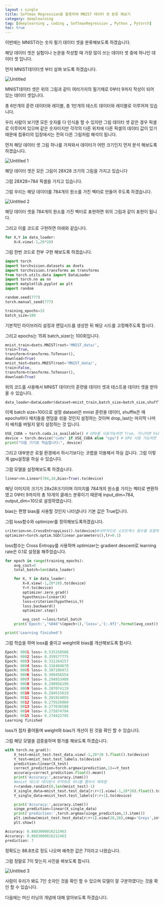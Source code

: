 ```yaml
---
layout : single
title: Softmax Regression을 활용하여 MNIST 데이터 셋 분류 해보기
category: deeplearning
tag: [deeplearning , coding , SoftmaxRegression , Python , Pytorch]
toc: true
---
```


이번에는 MNIST라는 숫자 필기 데이터 셋을 분류해보도록 하겠습니다.

해당 데이터 셋은 실험이나 논문을 작성할 때 가장 많이 쓰는 데이터 셋 중에 하나인 데이터 셋 입니다.

먼저 MNIST데이터셋 부터 살펴 보도록 하겠습니다.

![Untitled](https://github.com/jusunglee-ai/jusunglee-ai.github.io/assets/125032849/c13b7f13-3cec-4b71-9c59-4052efd6e2eb)

MNIST데이터 셋은 위의 그림과 같이 여러가지의 필기채로 0부터 9까지 작성이 되어 있는 데이터 셋입니다.

총 6만개의 훈련 데이터와 레이블, 총 1만개의 테스트 데이터와 레이블로 이루어져 있습니다.

우리 사람이 보기엔 모든 숫자를 다 인식을 할 수 있지만 그림 데이터 셋 같은 경우 픽셀로 이루어져 있으며 같은 숫자이지만 각각의 다른 위치에 다른 픽셀의 데이터 값이 있기 때문에 컴퓨터의 입장에서는 전혀 다른 그림처럼 해석이 됩니다.

먼저 해당 데이터 셋 그림 하나를 가져와서 데이터가 어떤 크기인지 먼저 분석 해보도록 하겠습니다.

![Untitled 1](https://github.com/jusunglee-ai/jusunglee-ai.github.io/assets/125032849/b9e32e9e-6dd3-4987-bc9e-177a653bd34a)

해당 데이터 셋은 모든 그림이 28X28 크기의 그림을 가지고 있습니다

그럼 28X28=784 픽셀을 가지고 있습니다.

그럼 우리는 해당 데이터를  784개의 원소를 가진 벡터로 만들어 주도록 하겠습니다.

![Untitled 2](https://github.com/jusunglee-ai/jusunglee-ai.github.io/assets/125032849/1b972e23-2db3-4457-9acf-903b35347c64)

해당 데이터 셋을 784개의 원소를 가진 벡터로 표현하면 위의 그림과 같이 표현이 됩니다.

그리고 이를 코드로 구현하면 아래와 같습니다.

```python
for X,Y in data_loader:
	X=X.view(-1,28*28)
```

그럼 한번 코드로 전부 구현 해보도록 하겠습니다.

```python
import torch 
import torchvision.datasets as dsets
import torchvision.transforms as transforms
from torch.utils.data import DataLoader
import torch.nn as nn
import matplotlib.pyplot as plt
import random

random.seed(777)
torch.manual_seed(777)

training_epochs=15
batch_size=100
```

기본적인 라이브러리 설정과 랜덤시드를 생성한 뒤 해당 시드를 고정해주도록 합시다.

그리고 epochs는 15회 batch_sizer는 100회입니다.

```python
mnist_train=dsets.MNIST(root='MNIST_data/',
train=True,
transform=transforms.ToTensor(),
download=True)
mnist_test=dsets.MNIST(root='MNIST_data/',
train=False,
transform=transforms.ToTensor(),
download=True)
```

위의 코드를 사용해서 MNIST 데이터의 훈련용 데이터 셋과 테스트용 데이터 셋을 받아 올 수 있습니다.

```python
data_loader=DataLoader(dataset=mnist_train,batch_size=batch_size,shuffle=True,drop_last=True)
```

이제 batch size=100으로 설정 dataset은 mnist 훈련용 데이터, shuffle은 매 epochs마다 매치들을 랜덤을 섞을 것인지 설정하는 것이며 drop_last는 마지막 나머지 배치를 버릴지 말지 설정하는 것 입니다.

```python
USE_CUDA = torch.cuda.is_available() # GPU를 사용가능하면 True, 아니라면 False를 리턴
device = torch.device("cuda" if USE_CUDA else "cpu") # GPU 사용 가능하면 사용하고 아니면 CPU 사용
print("다음 기기로 학습합니다:", device)
```

그리고 대부분은 로컬 환경에서 하시기보다는 코랩을 이용해서 하실 겁니다. 그럼 이렇게 gpu설정을 하실 수 있습니다.

그럼 모델을 설정해보도록 하겠습니다.

```python
linear=nn.Linear(784,10,bias=True).to(device)
```

해당 이미지의 크기가 28x28크기이며 이미지를 784개의 원소를 가지는 벡터로 변환하였고 0부터 9까지의 총 10개의 클래스 분류이기 때문에 input_dim=784, output_dim=10으로 설정하였습니다.

bias는 편향 bias를 사용할 것인지 나타냅니다 기본 값은 True입니다.

그럼 loss함수와 optimizer를 정의해보도록하겠습니다.

```python
criterion=nn.CrossEntropyLoss().to(device)#내부적으로 소프트맥스 함수를 포함하고 있음
optimizer=torch.optim.SGD(linear.parameters(),lr=0.1)
```

loss함수는 Cross Entropy를 사용하며 optimizer는 gradient descent로 learning rate은 0.1로 설정을 해주었습니다.

```python
for epoch in range(training_epochs):
    avg_cost=0
    total_batch=len(data_loader)

    for X, Y in data_loader:
        X=X.view(-1,28*28).to(device)
        Y=Y.to(device)
        optimizer.zero_grad()
        hypothesis=linear(X)
        loss=criterion(hypothesis,Y)
        loss.backward()
        optimizer.step()

        avg_cost +=loss/total_batch
    print('Epoch:','%04d'%(epoch+1),'loss=','{:.9f}'.format(avg_cost))

print('Learning finished')
```

그럼 학습을 하며 loss를 줄이고 weight와 bias를 개선해보도록 합시다.

```python
Epoch: 0001 loss= 0.535150588
Epoch: 0002 loss= 0.359577775
Epoch: 0003 loss= 0.331264257
Epoch: 0004 loss= 0.316404670
Epoch: 0005 loss= 0.307106972
Epoch: 0006 loss= 0.300456554
Epoch: 0007 loss= 0.294933408
Epoch: 0008 loss= 0.290956199
Epoch: 0009 loss= 0.287074119
Epoch: 0010 loss= 0.284515619
Epoch: 0011 loss= 0.281914055
Epoch: 0012 loss= 0.279526860
Epoch: 0013 loss= 0.277636588
Epoch: 0014 loss= 0.275874794
Epoch: 0015 loss= 0.274422795
Learning finished
```

loss가 점차 줄어들며 weight와 bias가 개선이 된 것을 확인 할 수 있습니다.

그럼 해당 모델을 검증을하며 평가를 해보도록 하겠습니다.

```python
with torch.no_grad():
    X_test=mnist_test.test_data.view(-1,28*28 ).float().to(device)
    Y_test=mnist_test.test_labels.to(device)
    prediction=linear(X_test)
    correct_prediction=torch.argmax(prediction,1)==Y_test
    accuracy=correct_prediction.float().mean()
    print('Accuracy:',accuracy.item())
    #mnist 테스트 데이텅서 무작위로 하나를 뽑아서 예측함
    r=random.randint(0,len(mnist_test)-1)
    X_single_data=mnist_test.test_data[r:r+1].view(-1,28*28).float().to(device)
    Y_single_data=mnist_test.test_labels[r:r+1].to(device)

    print('Accuracy:',accuracy.item())
    singe_prediction=linear(X_single_data)
    print('prediction:',torch.argmax(singe_prediction,1).item())
    plt.imshow(mnist_test.test_data[r:r+1].view(28,28),cmap='Greys',interpolation='nearest')
    plt.show()
```

```python
Accuracy: 0.8883000016212463
Accuracy: 0.8883000016212463
prediction: 7
```

정확도는 88.8프로 정도 나오며 예측한 값은 7이라고 나왔습니다.

그럼 정말로 7이 맞는지 사진을 봐보도록 합시다.

![Untitled 3](https://github.com/jusunglee-ai/jusunglee-ai.github.io/assets/125032849/c7600005-a80a-43ab-9b3f-b690895d7dec)

사람이 우리가 봐도 7인 숫자인 것을 확인 할 수 있으며 모델이 잘 구분하였다는 것을 확인 할 수 있습니다.

다음에는 머신 러닝의 개념에 대해 알아보도록 하겠습니다.